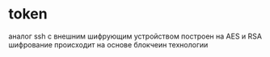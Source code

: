 # token
аналог ssh с внешним шифрующим устройством
построен на AES и RSA шифрование происходит на основе блокчеин технологии
